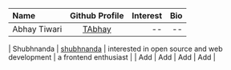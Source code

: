 | Name             | Github Profile                         |   Interest             |   Bio      |
| :---             |    :----:                              |          ---:          |      ---:  |
| Abhay Tiwari     | [TAbhay](https://github.com/TAbhay/)   |       --               |   --       |

| Shubhnanda      | [shubhnanda](https://github.com/shubhnand) |     interested in open source and web development   |    a frontend enthusiast      |
| Add              | Add                                   |     Add                 |     Add       |
